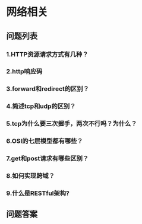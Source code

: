 网络相关
======
## 问题列表
### 1.HTTP资源请求方式有几种？
### 2.http响应码
### 3.forward和redirect的区别？
### 4.简述tcp和udp的区别？
### 5.tcp为什么要三次握手，两次不行吗？为什么？
### 6.OSI的七层模型都有哪些？
### 7.get和post请求有哪些区别？
### 8.如何实现跨域？
### 9.什么是RESTful架构?

## 问题答案

